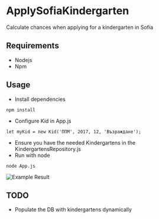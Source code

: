 ﻿# ApplySofiaKindergarten
Calculate chances when applying for a kindergarten in Sofia

## Requirements 
* Nodejs
* Npm

## Usage 
* Install dependencies
```
npm install
```
* Configure Kid in App.js
```
let myKid = new Kid('ППМ', 2017, 12, 'Възраждане');
```
* Ensure you have the needed Kindergartens in the KindergartensRepository.js
* Run with node
```
node App.js
```
![Example Result](https://github.com/wildalmighty/ApplySofiaKindergarten/blob/master/ExampleResult.png)
## TODO
* Populate the DB with kindergartens dynamically
